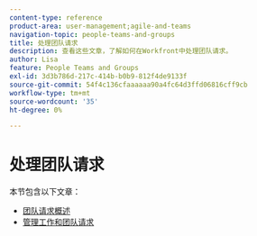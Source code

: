 ```yaml
---
content-type: reference
product-area: user-management;agile-and-teams
navigation-topic: people-teams-and-groups
title: 处理团队请求
description: 查看这些文章，了解如何在Workfront中处理团队请求。
author: Lisa
feature: People Teams and Groups
exl-id: 3d3b786d-217c-414b-b0b9-812f4de9133f
source-git-commit: 54f4c136cfaaaaaa90a4fc64d3ffd06816cff9cb
workflow-type: tm+mt
source-wordcount: '35'
ht-degree: 0%

---
```


# 处理团队请求

本节包含以下文章：

* [团队请求概述](../../people-teams-and-groups/work-with-team-requests/team-requests-overview.md)
* [管理工作和团队请求](../../people-teams-and-groups/work-with-team-requests/manage-work-and-team-requests.md)
